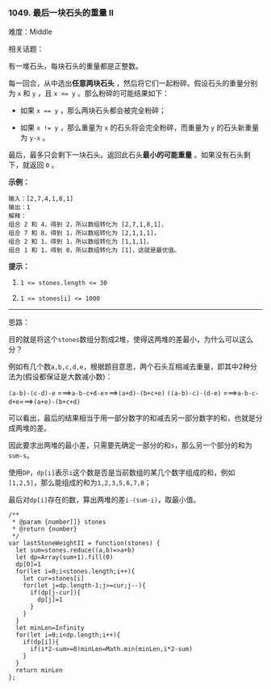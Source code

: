 ### 1049. 最后一块石头的重量 II

难度：Middle

相关话题：

有一堆石头，每块石头的重量都是正整数。



每一回合，从中选出**任意两块石头** ，然后将它们一起粉碎。假设石头的重量分别为 `x`  和 `y` ，且 `x <= y` 。那么粉碎的可能结果如下：




* 如果 `x == y` ，那么两块石头都会被完全粉碎；

* 如果 `x != y` ，那么重量为 `x` 的石头将会完全粉碎，而重量为 `y` 的石头新重量为 `y-x` 。





最后，最多只会剩下一块石头。返回此石头**最小的可能重量** 。如果没有石头剩下，就返回  `0` 。







**示例：** 



```
输入：[2,7,4,1,8,1]
输出：1
解释：
组合 2 和 4，得到 2，所以数组转化为 [2,7,1,8,1]，
组合 7 和 8，得到 1，所以数组转化为 [2,1,1,1]，
组合 2 和 1，得到 1，所以数组转化为 [1,1,1]，
组合 1 和 1，得到 0，所以数组转化为 [1]，这就是最优值。
```






**提示：** 




1.  `1 <= stones.length <= 30` 

2.  `1 <= stones[i] <= 1000` 






-----

思路：

目的就是将这个`stones`数组分割成2堆，使得这两堆的差最小，为什么可以这么分？

例如有几个数`a,b,c,d,e`，根据题目意思，两个石头互相减去重量，即其中2种分法为(假设都保证是大数减小数)：

`(a-b)-(c-d)-e` ===>`a-b-c+d-e`===>`(a+d)-(b+c+e)`
`((a-b)-c)-(d-e)` ===>`a-b-c-d+e`===>`(a+e)-(b+c+d)`

可以看出，最后的结果相当于用一部分数字的和减去另一部分数字的和，也就是分成两堆的差。

因此要求出两堆的最小差，只需要先确定一部分的和`s`，那么另一个部分的和为`sum-s`。

使用`DP`，`dp[i]`表示`i`这个数是否是当前数组的某几个数字组成的和，例如`[1,2,5]`，那么能组成的和为`1,2,3,5,6,7,8`；

最后对`dp[i]`存在的数，算出两堆的差`i-(sum-i)`，取最小值。

```
/**
 * @param {number[]} stones
 * @return {number}
 */
var lastStoneWeightII = function(stones) {
  let sum=stones.reduce((a,b)=>a+b)
  let dp=Array(sum+1).fill(0)
  dp[0]=1
  for(let i=0;i<stones.length;i++){
    let cur=stones[i]
    for(let j=dp.length-1;j>=cur;j--){
      if(dp[j-cur]){
        dp[j]=1
      }
    }
  }
  let minLen=Infinity
  for(let i=0;i<dp.length;i++){
    if(dp[i]){
      if(i*2-sum>=0)minLen=Math.min(minLen,i*2-sum)
    }
  }
  return minLen
};
```

